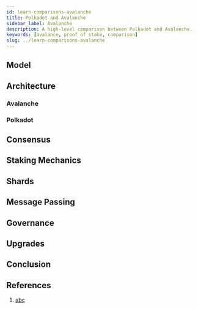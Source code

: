 ```yaml
---
id: learn-comparisons-avalanche
title: Polkadot and Avalanche
sidebar_label: Avalanche
description: A high-level comparison between Polkadot and Avalanche.
keywords: [avalance, proof of stake, comparison]
slug: ../learn-comparisons-avalanche
---
```


## Model



## Architecture

### Avalanche

### Polkadot

## Consensus


## Staking Mechanics


## Shards


## Message Passing


## Governance


## Upgrades


## Conclusion


## References

1. [abc](https://xyz.com)

